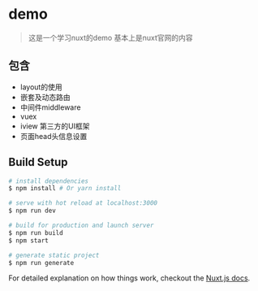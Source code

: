 # demo

> 这是一个学习nuxt的demo
> 基本上是nuxt官网的内容

## 包含
* layout的使用
* 嵌套及动态路由
* 中间件middleware
* vuex
* iview 第三方的UI框架
* 页面head头信息设置

## Build Setup

``` bash
# install dependencies
$ npm install # Or yarn install

# serve with hot reload at localhost:3000
$ npm run dev

# build for production and launch server
$ npm run build
$ npm start

# generate static project
$ npm run generate
```

For detailed explanation on how things work, checkout the [Nuxt.js docs](https://github.com/nuxt/nuxt.js).
